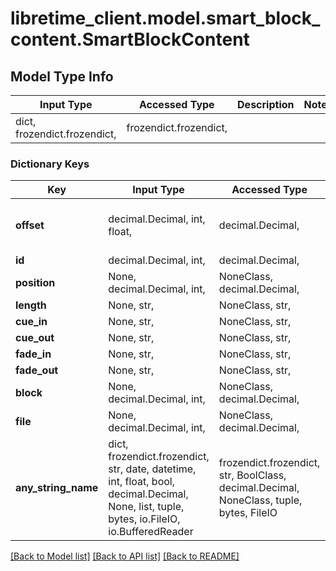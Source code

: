 # libretime_client.model.smart_block_content.SmartBlockContent

## Model Type Info
Input Type | Accessed Type | Description | Notes
------------ | ------------- | ------------- | -------------
dict, frozendict.frozendict,  | frozendict.frozendict,  |  | 

### Dictionary Keys
Key | Input Type | Accessed Type | Description | Notes
------------ | ------------- | ------------- | ------------- | -------------
**offset** | decimal.Decimal, int, float,  | decimal.Decimal,  |  | value must be a 64 bit float
**id** | decimal.Decimal, int,  | decimal.Decimal,  |  | 
**position** | None, decimal.Decimal, int,  | NoneClass, decimal.Decimal,  |  | [optional] 
**length** | None, str,  | NoneClass, str,  |  | [optional] 
**cue_in** | None, str,  | NoneClass, str,  |  | [optional] 
**cue_out** | None, str,  | NoneClass, str,  |  | [optional] 
**fade_in** | None, str,  | NoneClass, str,  |  | [optional] 
**fade_out** | None, str,  | NoneClass, str,  |  | [optional] 
**block** | None, decimal.Decimal, int,  | NoneClass, decimal.Decimal,  |  | [optional] 
**file** | None, decimal.Decimal, int,  | NoneClass, decimal.Decimal,  |  | [optional] 
**any_string_name** | dict, frozendict.frozendict, str, date, datetime, int, float, bool, decimal.Decimal, None, list, tuple, bytes, io.FileIO, io.BufferedReader | frozendict.frozendict, str, BoolClass, decimal.Decimal, NoneClass, tuple, bytes, FileIO | any string name can be used but the value must be the correct type | [optional]

[[Back to Model list]](../../README.md#documentation-for-models) [[Back to API list]](../../README.md#documentation-for-api-endpoints) [[Back to README]](../../README.md)

